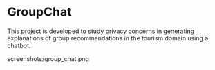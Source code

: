 # GroupChat
This project is developed to study privacy concerns in generating explanations of group recommendations in the tourism domain using a chatbot. 

screenshots/group_chat.png

